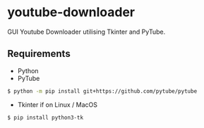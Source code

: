 # youtube-downloader
GUI Youtube Downloader utilising Tkinter and PyTube.

## Requirements
- Python
- PyTube
```Bash
$ python -m pip install git+https://github.com/pytube/pytube
```
- Tkinter
if on Linux / MacOS
```Bash
$ pip install python3-tk
```


